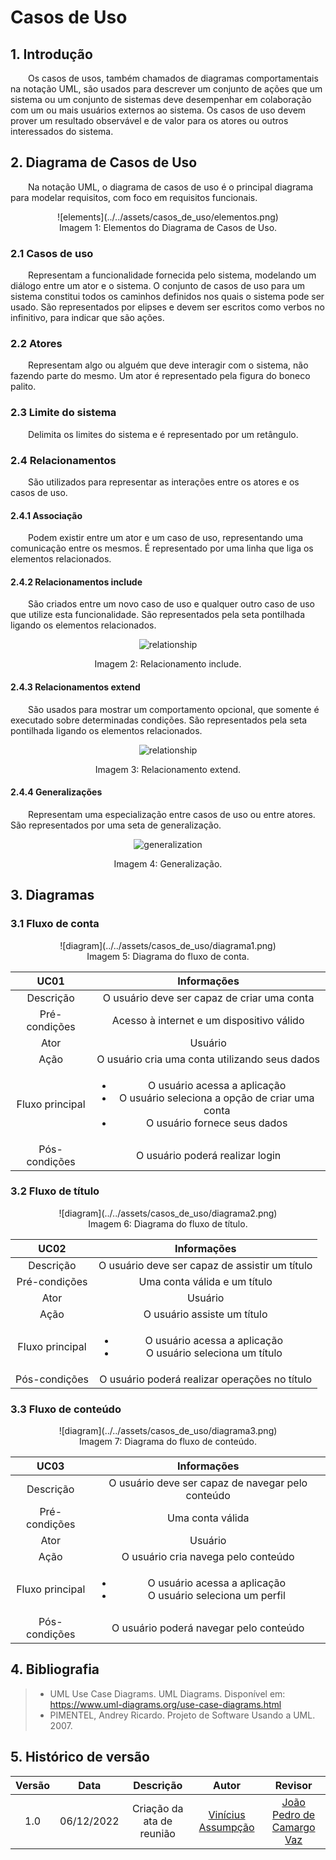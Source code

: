 # Casos de Uso

## 1. Introdução

&emsp;&emsp;Os casos de usos, também chamados de diagramas comportamentais na notação UML, são usados para descrever um conjunto de ações que um sistema ou um conjunto de sistemas deve desempenhar em colaboração com um ou mais usuários externos ao sistema. Os casos de uso devem prover um resultado observável e de valor para os atores ou outros interessados do sistema.

## 2. Diagrama de Casos de Uso

&emsp;&emsp;Na notação UML, o diagrama de casos de uso é o principal diagrama para modelar requisitos, com foco em requisitos funcionais.

<center>
![elements](../../assets/casos_de_uso/elementos.png)

<figcaption>Imagem 1: Elementos do Diagrama de Casos de Uso.</figcaption>

</center>

### 2.1 Casos de uso

&emsp;&emsp;Representam a funcionalidade fornecida pelo sistema, modelando um diálogo entre um ator e o sistema. O conjunto de casos de uso para um sistema constitui todos os caminhos definidos nos quais o sistema pode ser usado. São representados por elipses e devem ser escritos como verbos no infinitivo, para indicar que são ações.

### 2.2 Atores
&emsp;&emsp;Representam algo ou alguém que deve interagir com o sistema, não fazendo parte do mesmo. Um ator é representado pela figura do boneco palito.

### 2.3 Limite do sistema

&emsp;&emsp;Delimita os limites do sistema e é representado por um retângulo.

### 2.4 Relacionamentos

&emsp;&emsp;São utilizados para representar as interações entre os atores e os casos de uso.

#### 2.4.1 Associação

&emsp;&emsp;Podem existir entre um ator e um caso de uso, representando uma comunicação entre os mesmos. É representado por uma linha que liga os elementos relacionados.

#### 2.4.2 Relacionamentos include

&emsp;&emsp;São criados entre um novo caso de uso e qualquer outro caso de uso que utilize esta funcionalidade. São representados pela seta pontilhada ligando os elementos relacionados.

<center>

![relationship](../../assets/casos_de_uso/include.png)

<figcaption>Imagem 2: Relacionamento include.</figcaption>

</center>

#### 2.4.3 Relacionamentos extend

&emsp;&emsp;São usados para mostrar um comportamento opcional, que somente é executado sobre determinadas condições. São representados pela seta pontilhada ligando os elementos relacionados.

<center>

![relationship](../../assets/casos_de_uso/extend.png)

<figcaption>Imagem 3: Relacionamento extend.</figcaption>

</center>

#### 2.4.4 Generalizações
&emsp;&emsp;Representam uma especialização entre casos de uso ou entre atores. São representados por uma seta de generalização.

<center>

![generalization](../../assets/casos_de_uso/generalization.png)

<figcaption>Imagem 4: Generalização.</figcaption>

</center>



## 3. Diagramas

### 3.1 Fluxo de conta

<center>
![diagram](../../assets/casos_de_uso/diagrama1.png)

<figcaption>Imagem 5: Diagrama do fluxo de conta.</figcaption>

| UC01 | Informações | 
| :----: | :------:|
| Descrição | O usuário deve ser capaz de criar uma conta |
| Pré-condições | Acesso à internet e um dispositivo válido |
| Ator | Usuário |
| Ação | O usuário cria uma conta utilizando seus dados |
| Fluxo principal | <ul><li>O usuário acessa a aplicação</li><li>O usuário seleciona a opção de criar uma conta</li><li>O usuário fornece seus dados</li></ul> |
| Pós-condições | O usuário poderá realizar login |

</center>


### 3.2 Fluxo de título

<center>
![diagram](../../assets/casos_de_uso/diagrama2.png)

<figcaption>Imagem 6: Diagrama do fluxo de título.</figcaption>

| UC02 | Informações | 
| :----: | :------:|
| Descrição | O usuário deve ser capaz de assistir um título |
| Pré-condições | Uma conta válida e um título |
| Ator | Usuário |
| Ação | O usuário assiste um título |
| Fluxo principal | <ul><li>O usuário acessa a aplicação</li><li>O usuário seleciona um título</li></ul> |
| Pós-condições | O usuário poderá realizar operações no título |

</center>


### 3.3 Fluxo de conteúdo

<center>
![diagram](../../assets/casos_de_uso/diagrama3.png)

<figcaption>Imagem 7: Diagrama do fluxo de conteúdo.</figcaption>

| UC03 | Informações | 
| :----: | :------:|
| Descrição | O usuário deve ser capaz de navegar pelo conteúdo |
| Pré-condições | Uma conta válida |
| Ator | Usuário |
| Ação | O usuário cria navega pelo conteúdo |
| Fluxo principal | <ul><li>O usuário acessa a aplicação</li><li>O usuário seleciona um perfil</li></ul> |
| Pós-condições | O usuário poderá navegar pelo conteúdo |

</center>

## 4. Bibliografia

> - UML Use Case Diagrams. UML Diagrams. Disponível em: <https://www.uml-diagrams.org/use-case-diagrams.html> 
> - PIMENTEL, Andrey Ricardo. Projeto de Software Usando a UML. 2007.

## 5. Histórico de versão

| Versão | Data | Descrição | Autor | Revisor |
| :----: | :--: | :-------: | :---: | :-----: |
| 1.0 | 06/12/2022 | Criação da ata de reunião | [Vinícius Assumpção](https://github.com/viniman27)  | [João Pedro de Camargo Vaz](https://github.com/JoaoPedro0803) |